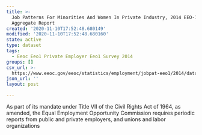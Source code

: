 ```yaml
---
title: >-
  Job Patterns For Minorities And Women In Private Industry, 2014 EEO-1 CBSA
  Aggregate Report
created: '2020-11-10T17:52:48.680149'
modified: '2020-11-10T17:52:48.680160'
state: active
type: dataset
tags:
  - Eeoc Eeo1 Private Employer Eeo1 Survey 2014
groups: []
csv_url: >-
  https://www.eeoc.gov/eeoc/statistics/employment/jobpat-eeo1/2014/datasets/year14_cbsa.txt
json_url: ''
layout: post

---
```

As part of its mandate under Title VII of the Civil Rights Act of 1964, as amended, the Equal Employment Opportunity Commission requires periodic reports from public and private employers, and unions and labor organizations 
